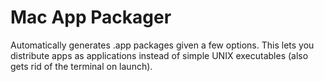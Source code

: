 # Mac App Packager

Automatically generates .app packages given a few options.  This lets you distribute apps as applications instead of simple UNIX executables (also gets rid of the terminal on launch).